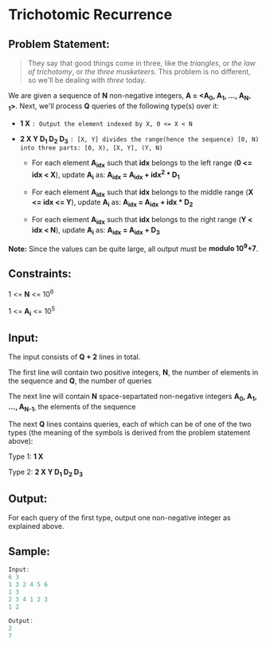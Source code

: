 # Trichotomic Recurrence

## Problem Statement:
> They say that good things come in three, like the *triangles*, or *the law of trichotomy*, or *the three musketeers*. This problem is no different, so we'll be dealing with *three* today.

We are given a sequence of **N** non-negative integers, **A = <A<sub>0</sub>, A<sub>1</sub>, ..., A<sub>N-1</sub>>**. Next, we'll process 
**Q** queries of the following type(s) over it:

- **1 X** `: Output the element indexed by X, 0 <= X < N`

- **2 X Y D<sub>1</sub> D<sub>2</sub> D<sub>3</sub>** `: [X, Y] divides the range(hence the sequence) [0, N) into three parts: [0, X), [X, Y], (Y, N)`

  - For each element **A<sub>idx</sub>** such that **idx** belongs to the left range (**0 <= idx < X**), update **A<sub>i</sub>** as: **A<sub>idx</sub> = A<sub>idx</sub> + idx<sup>2</sup> * D<sub>1</sub>**

  - For each element **A<sub>idx</sub>** such that **idx** belongs to the middle range (**X <= idx <= Y**), update **A<sub>i</sub>** as: **A<sub>idx</sub> = A<sub>idx</sub> + idx * D<sub>2</sub>**
  
  - For each element **A<sub>idx</sub>** such that **idx** belongs to the right range (**Y < idx < N**), update **A<sub>i</sub>** as: **A<sub>idx</sub> = A<sub>idx</sub> + D<sub>3</sub>**
  
 **Note:** Since the values can be quite large, all output must be **modulo 10<sup>9</sup>+7**.
  
## Constraints:
1 <= **N** <= 10<sup>6</sup>

1 <= **A<sub>i</sub>** <= 10<sup>5</sup>

## Input: 
The input consists of **Q + 2** lines in total.

The first line will contain two positive integers, **N**, the number of elements in the sequence and **Q**, the number of queries

The next line will contain **N** space-separtated non-negative integers **A<sub>0</sub>, A<sub>1</sub>, ..., A<sub>N-1</sub>**, the elements of the sequence

The next **Q** lines contains queries, each of which can be of one of the two types (the meaning of the symbols is derived from the problem statement above):

Type 1: **1 X**

Type 2: **2 X Y D<sub>1</sub> D<sub>2</sub> D<sub>3</sub>**

## Output:
For each query of the first type, output one non-negative integer as explained above.

## Sample:
```cpp
Input:
6 3
1 3 2 4 5 6
1 3
2 3 4 1 2 3
1 2

Output:
2
7
```
